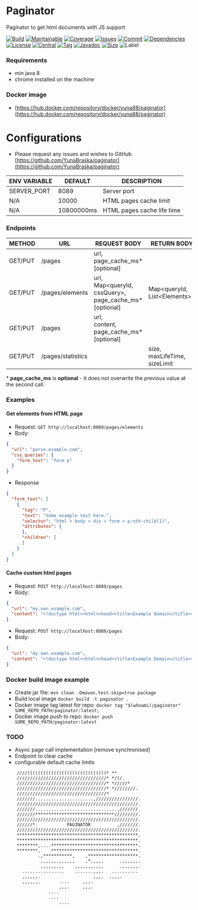 # Paginator

Paginator to get html documents with JS support

[![Build][build_shield]][build_link]
[![Maintainable][maintainable_shield]][maintainable_link]
[![Coverage][coverage_shield]][coverage_link]
[![Issues][issues_shield]][issues_link]
[![Commit][commit_shield]][commit_link]
[![Dependencies][dependency_shield]][dependency_link]
[![License][license_shield]][license_link]
[![Central][central_shield]][central_link]
[![Tag][tag_shield]][tag_link]
[![Javadoc][javadoc_shield]][javadoc_link]
[![Size][size_shield]][size_shield]
![Label][label_shield]

[build_shield]: https://github.com/YunaBraska/paginator/workflows/JAVA_CI/badge.svg
[build_link]: https://github.com/YunaBraska/paginator/actions?query=workflow%3AJAVA_CI
[maintainable_shield]: https://img.shields.io/codeclimate/maintainability/YunaBraska/paginator?style=flat-square
[maintainable_link]: https://codeclimate.com/github/YunaBraska/paginator/maintainability
[coverage_shield]: https://img.shields.io/codeclimate/coverage/YunaBraska/paginator?style=flat-square
[coverage_link]: https://codeclimate.com/github/YunaBraska/paginator/test_coverage
[issues_shield]: https://img.shields.io/github/issues/YunaBraska/paginator?style=flat-square
[issues_link]: https://github.com/YunaBraska/paginator/commits/master
[commit_shield]: https://img.shields.io/github/last-commit/YunaBraska/paginator?style=flat-square
[commit_link]: https://github.com/YunaBraska/paginator/issues
[license_shield]: https://img.shields.io/github/license/YunaBraska/paginator?style=flat-square
[license_link]: https://github.com/YunaBraska/paginator/blob/master/LICENSE
[dependency_shield]: https://img.shields.io/librariesio/github/YunaBraska/paginator?style=flat-square
[dependency_link]: https://libraries.io/github/YunaBraska/paginator
[central_shield]: https://img.shields.io/maven-central/v/berlin.yuna/paginator?style=flat-square
[central_link]:https://search.maven.org/artifact/berlin.yuna/paginator
[tag_shield]: https://img.shields.io/github/v/tag/YunaBraska/paginator?style=flat-square
[tag_link]: https://github.com/YunaBraska/paginator/releases
[javadoc_shield]: https://javadoc.io/badge2/berlin.yuna/paginator/javadoc.svg?style=flat-square
[javadoc_link]: https://javadoc.io/doc/berlin.yuna/paginator
[size_shield]: https://img.shields.io/github/repo-size/YunaBraska/paginator?style=flat-square
[label_shield]: https://img.shields.io/badge/Yuna-QueenInside-blueviolet?style=flat-square
[gitter_shield]: https://img.shields.io/gitter/room/YunaBraska/paginator?style=flat-square
[gitter_link]: https://gitter.im/paginator/Lobby

### Requirements

* min java 8
* chrome installed on the machine

### Docker image
* [https://hub.docker.com/repository/docker/yuna88/paginator](https://hub.docker.com/repository/docker/yuna88/paginator)

# Configurations

* Please request any issues and wishes to
  GitHub [https://github.com/YunaBraska/paginator](https://github.com/YunaBraska/paginator)

| ENV VARIABLE | DEFAULT    | DESCRIPTION                |
|--------------|------------|----------------------------|
| SERVER_PORT  | 8089       | Server port                |
| N/A          | 10000      | HTML pages cache limit     |
| N/A          | 10800000ms | HTML pages cache life time |

### Endpoints

| METHOD  | URL               | REQUEST BODY                                                            | RETURN BODY                                | Description                   | 
| --------|-------------------|-------------------------------------------------------------------------|--------------------------------------------|-------------------------------|
| GET/PUT | /pages            | url, <br /> page_cache_ms* \[optional\]                                 |                                            | Get html page from url        |
| GET/PUT | /pages/elements   | url, <br /> Map\<queryId, cssQuery>, <br /> page_cache_ms* \[optional\] | Map\<queryId, <br /> List\<Elements>>      | Get specific html elements    |
| GET/PUT | /pages            | url, <br /> content, <br /> page_cache_ms* \[optional\]                 |                                            | Manual add html page to cache |
| GET/PUT | /pages/statistics |                                                                         | size, <br /> maxLifeTime, <br /> sizeLimit | Get cache statistics          |

\* **page_cache_ms** is **optional** - it does not overwrite the previous value at the second call.

### Examples

#### Get elements from HTML page

* Request: `GET http://localhost:8089/pages/elements`
* Body:

```json
{
  "url": "parse.example.com",
  "css_queries": {
    "form_text": "form p"
  }
}
```

* Response

```json
{
  "form_text": [
    {
      "tag": "P",
      "text": "Some example text here.",
      "selector": "html > body > div > form > p:nth-child(1)",
      "attributes": {
      },
      "children": [
      ]
    }
  ]
}
```

#### Cache custom html pages

* Request: `POST http://localhost:8089/pages`
* Body:

```json
{
  "url": "my.own.example.com",
  "content": "<!doctype html><html><head><title>Example Domain</title></head><body><div><h1>Example page</h1></div></body></html>"
}
```

* Request: `POST http://localhost:8089/pages`
* Body:

```json
{
  "url": "my.own.example.com",
  "content": "<!doctype html><html><head><title>Example Domain</title></head><body><div><h1>Example page</h1></div></body></html>"
}
```

### Docker build image example
* Create jar file: `mvn clean -Dmaven.test.skip=true package`
* Build local image `docker build -t paginator .`
* Docker image tag latest for repo: `docker tag "$(whoami)/paginator" SOME_REPO_PATH/paginator:latest;`
* Docker image push to repo:  `docker push SOME_REPO_PATH/paginator:latest`

### TODO

* Async page call implementation \[remove synchronised\]
* Endpoint to clear cache
* configurable default cache limits

```
    ////((((((((((((((((((((((((((((((* **         
    //////////////////////////////////* */(/.      
    //////////////////////////////////* */////*    
    //////////////////////////////////* *////////. 
    //////////////////////////////////*            
    ///////......................,////////////////.
    //////////////////////////////////////////////.
    ///////...............................,///////.
    ///////******************************/////////.
    //////////////////////////////////////////////.
    //////*.           PAGINATOR          ,///////.
    //////////////////////////////////////////////.
    **********************************************.
    **********************************************.
    ********,....*********************************.
    ********,    *********************************.
            .,***********,    ,*******************.
             ,,,,,,,,,,,,,    ,*,,,,,      .,,,,,,.
             ,,,,,,,,,    ,,,,,,,,,,,      .,,,,,,.
      ................    .......,,,.   .......... 
      ,,,,,,.                    ,,,.  .,,,.       
      ,,,,,,.       ....     ,,,.                  
                    ,,,.     ,,,.                  
                ....                               
                ....                               
                    ....                           
```
